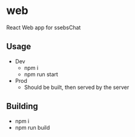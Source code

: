 # web

React Web app for ssebsChat

## Usage
- Dev
  - npm i
  - npm run start
- Prod
  - Should be built, then served by the server

## Building
- npm i
- npm run build

